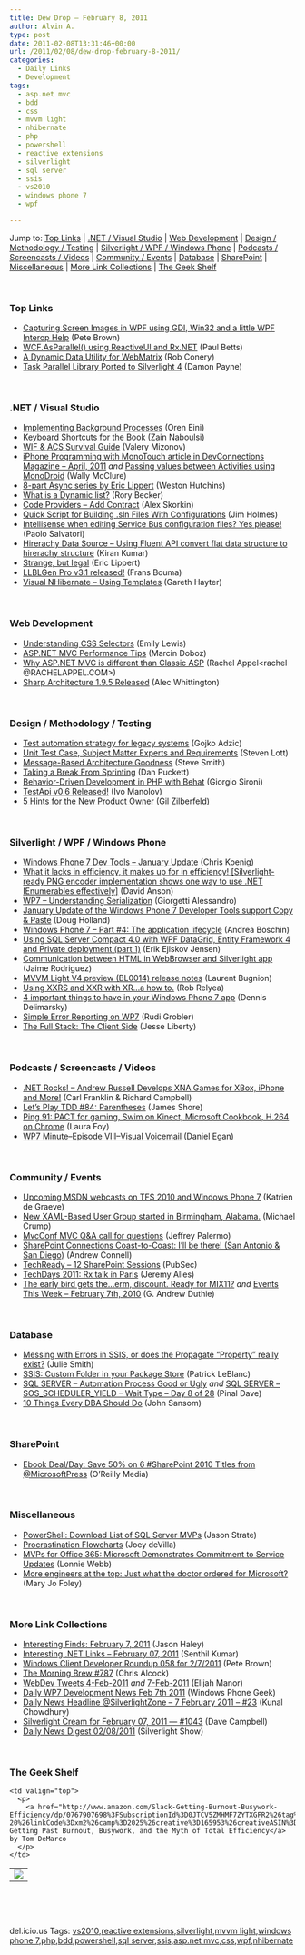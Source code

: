 ```yaml
---
title: Dew Drop – February 8, 2011
author: Alvin A.
type: post
date: 2011-02-08T13:31:46+00:00
url: /2011/02/08/dew-drop-february-8-2011/
categories:
  - Daily Links
  - Development
tags:
  - asp.net mvc
  - bdd
  - css
  - mvvm light
  - nhibernate
  - php
  - powershell
  - reactive extensions
  - silverlight
  - sql server
  - ssis
  - vs2010
  - windows phone 7
  - wpf

---
```

Jump to: [Top Links][1] | [.NET / Visual Studio][2] | [Web Development][3] | [Design / Methodology / Testing][4] | [Silverlight / WPF / Windows Phone][5] | [Podcasts / Screencasts / Videos][6] | [Community / Events][7] | [Database][8] | [SharePoint][9] | [Miscellaneous][10] | [More Link Collections][11] | [The Geek Shelf][12] 

&#160;

### <a name="top"></a>Top Links

  * [Capturing Screen Images in WPF using GDI, Win32 and a little WPF Interop Help][13] (Pete Brown)
  * [WCF.AsParallel() using ReactiveUI and Rx.NET][14] (Paul Betts)
  * [A Dynamic Data Utility for WebMatrix][15] (Rob Conery)
  * [Task Parallel Library Ported to Silverlight 4][16] (Damon Payne)

&#160;

### <a name="dotnet"></a>.NET / Visual Studio

  * [Implementing Background Processes][17] (Oren Eini)
  * [Keyboard Shortcuts for the Book][18] (Zain Naboulsi)
  * [WIF & ACS Survival Guide][19] (Valery Mizonov)
  * [iPhone Programming with MonoTouch article in DevConnections Magazine &#8211; April, 2011][20] _and_ [Passing values between Activities using MonoDroid][21] (Wally McClure)
  * [8-part Async series by Eric Lippert][22] (Weston Hutchins)
  * [What is a Dynamic list?][23] (Rory Becker)
  * [Code Providers – Add Contract][24] (Alex Skorkin)
  * [Quick Script for Building .sln Files With Configurations][25] (Jim Holmes)
  * [Intellisense when editing Service Bus configuration files? Yes please!][26] (Paolo Salvatori)
  * [Hirerachy Data Source &#8211; Using Fluent API convert flat data structure to hirerachy structure][27] (Kiran Kumar)
  * [Strange, but legal][28] (Eric Lippert)
  * [LLBLGen Pro v3.1 released!][29] (Frans Bouma)
  * [Visual NHibernate – Using Templates][30] (Gareth Hayter)

&#160;

### <a name="web"></a>Web Development

  * [Understanding CSS Selectors][31] (Emily Lewis)
  * [ASP.NET MVC Performance Tips][32] (Marcin Doboz)
  * [Why ASP.NET MVC is different than Classic ASP][33] (Rachel Appel<rachel @RACHELAPPEL.COM>)
  * [Sharp Architecture 1.9.5 Released][34] (Alec Whittington)

&#160;

### <a name="design"></a>Design / Methodology / Testing

  * [Test automation strategy for legacy systems][35] (Gojko Adzic)
  * [Unit Test Case, Subject Matter Experts and Requirements][36] (Steven Lott)
  * [Message-Based Architecture Goodness][37] (Steve Smith)
  * [Taking a Break From Sprinting][38] (Dan Puckett)
  * [Behavior-Driven Development in PHP with Behat][39] (Giorgio Sironi)
  * [TestApi v0.6 Released!][40] (Ivo Manolov)
  * [5 Hints for the New Product Owner][41] (Gil Zilberfeld)

&#160;

### <a name="silverlight"></a>Silverlight / WPF / Windows Phone

  * [Windows Phone 7 Dev Tools – January Update][42] (Chris Koenig)
  * [What it lacks in efficiency, it makes up for in efficiency! [Silverlight-ready PNG encoder implementation shows one way to use .NET IEnumerables effectively]][43] (David Anson)
  * [WP7 &#8211; Understanding Serialization][44] (Giorgetti Alessandro)
  * [January Update of the Windows Phone 7 Developer Tools support Copy & Paste][45] (Doug Holland)
  * [Windows Phone 7 &#8211; Part #4: The application lifecycle][46] (Andrea Boschin)
  * [Using SQL Server Compact 4.0 with WPF DataGrid, Entity Framework 4 and Private deployment (part 1)][47] (Erik Ejlskov Jensen)
  * [Communication between HTML in WebBrowser and Silverlight app][48] (Jaime Rodriguez)
  * [MVVM Light V4 preview (BL0014) release notes][49] (Laurent Bugnion)
  * [Using XXRS and XXR with XR…a how to.][50] (Rob Relyea)
  * [4 important things to have in your Windows Phone 7 app][51] (Dennis Delimarsky)
  * [Simple Error Reporting on WP7][52] (Rudi Grobler)
  * [The Full Stack: The Client Side][53] (Jesse Liberty)

&#160;

### <a name="podcasts"></a>Podcasts / Screencasts / Videos

  * <a href="http://www.dotnetrocks.com/default.aspx?ShowNum=635" target="_blank">.NET Rocks! &#8211; Andrew Russell Develops XNA Games for XBox, iPhone and More!</a> (Carl Franklin & Richard Campbell)
  * [Let&#8217;s Play TDD #84: Parentheses][54] (James Shore)
  * [Ping 91: PACT for gaming, Swim on Kinect, Microsoft Cookbook, H.264 on Chrome][55] (Laura Foy)
  * [WP7 Minute–Episode VIII–Visual Voicemail][56] (Daniel Egan)

&#160;

### <a name="events"></a>Community / Events

  * [Upcoming MSDN webcasts on TFS 2010 and Windows Phone 7][57] (Katrien de Graeve)
  * [New XAML-Based User Group started in Birmingham, Alabama.][58] (Michael Crump)
  * [MvcConf MVC Q&A call for questions][59] (Jeffrey Palermo)
  * [SharePoint Connections Coast-to-Coast: I’ll be there! (San Antonio & San Diego)][60] (Andrew Connell)
  * [TechReady &#8211; 12 SharePoint Sessions][61] (PubSec)
  * [TechDays 2011: Rx talk in Paris][62] (Jeremy Alles)
  * [The early bird gets the…erm, discount. Ready for MIX11?][63] _and_ [Events This Week – February 7th, 2010][64] (G. Andrew Duthie)

&#160;

### <a name="db"></a>Database

  * [Messing with Errors in SSIS, or does the Propagate “Property” really exist?][65] (Julie Smith)
  * [SSIS: Custom Folder in your Package Store][66] (Patrick LeBlanc)
  * [SQL SERVER – Automation Process Good or Ugly][67] _and_ [SQL SERVER – SOS\_SCHEDULER\_YIELD – Wait Type – Day 8 of 28][68] (Pinal Dave)
  * [10 Things Every DBA Should Do][69] (John Sansom)

&#160;

### <a name="sp"></a>SharePoint

  * [Ebook Deal/Day: Save 50% on 6 #SharePoint 2010 Titles from @MicrosoftPress][70] (O&#8217;Reilly Media)

&#160;

### <a name="misc"></a>Miscellaneous

  * [PowerShell: Download List of SQL Server MVPs][71] (Jason Strate)
  * [Procrastination Flowcharts][72] (Joey deVilla)
  * [MVPs for Office 365: Microsoft Demonstrates Commitment to Service Updates][73] (Lonnie Webb)
  * [More engineers at the top: Just what the doctor ordered for Microsoft?][74] (Mary Jo Foley)

&#160;

### <a name="links"></a>More Link Collections

  * [Interesting Finds: February 7, 2011][75] (Jason Haley)
  * [Interesting .NET Links – February 07, 2011][76] (Senthil Kumar)
  * [Windows Client Developer Roundup 058 for 2/7/2011][77] (Pete Brown)
  * [The Morning Brew #787][78] (Chris Alcock)
  * <a href="http://webdevtweets.blogspot.com/2011/02/4-feb-2011.html" target="_blank">WebDev Tweets 4-Feb-2011</a> _and_ [7-Feb-2011][79] (Elijah Manor)
  * [Daily WP7 Development News Feb 7th 2011][80] (Windows Phone Geek)
  * [Daily News Headline @SilverlightZone &#8211; 7 February 2011 &#8211; #23][81] (Kunal Chowdhury)
  * [Silverlight Cream for February 07, 2011 &#8212; #1043][82] (Dave Campbell)
  * [Daily News Digest 02/08/2011][83] (Silverlight Show)

&#160;

### <a name="shelf"></a>The Geek Shelf

<table border="0" cellspacing="0" cellpadding="0">
  <tr>
    <td>
      <img data-recalc-dims="1" decoding="async" src="https://i0.wp.com/ecx.images-amazon.com/images/I/51WWcD7KybL._SL160_.jpg?w=660" />
    </td>
    
    <td valign="top">
      <p>
        <a href="http://www.amazon.com/Slack-Getting-Burnout-Busywork-Efficiency/dp/0767907698%3FSubscriptionId%3D0JTCV5ZMHMF7ZYTXGFR2%26tag%3Dbrdicr-20%26linkCode%3Dxm2%26camp%3D2025%26creative%3D165953%26creativeASIN%3D0767907698">Slack: Getting Past Burnout, Busywork, and the Myth of Total Efficiency</a> by Tom DeMarco
      </p>
    </td>
  </tr>
</table>

&#160;

<div style="padding-bottom: 0px; margin: 0px; padding-left: 0px; padding-right: 0px; display: inline; float: none; padding-top: 0px" id="scid:C16BAC14-9A3D-4c50-9394-FBFEF7A93539:dd1431f3-909a-4168-9850-f7232b876919" class="wlWriterEditableSmartContent">
  <!--dotnetkickit-->
</div>

&#160;

<div style="padding-bottom: 0px; margin: 0px; padding-left: 0px; padding-right: 0px; display: inline; float: none; padding-top: 0px" id="scid:0767317B-992E-4b12-91E0-4F059A8CECA8:82c9a863-f3e9-48e6-83d3-034e5c523da9" class="wlWriterEditableSmartContent">
  del.icio.us Tags: <a href="http://del.icio.us/popular/vs2010" rel="tag">vs2010</a>,<a href="http://del.icio.us/popular/reactive+extensions" rel="tag">reactive extensions</a>,<a href="http://del.icio.us/popular/silverlight" rel="tag">silverlight</a>,<a href="http://del.icio.us/popular/mvvm+light" rel="tag">mvvm light</a>,<a href="http://del.icio.us/popular/windows+phone+7" rel="tag">windows phone 7</a>,<a href="http://del.icio.us/popular/php" rel="tag">php</a>,<a href="http://del.icio.us/popular/bdd" rel="tag">bdd</a>,<a href="http://del.icio.us/popular/powershell" rel="tag">powershell</a>,<a href="http://del.icio.us/popular/sql+server" rel="tag">sql server</a>,<a href="http://del.icio.us/popular/ssis" rel="tag">ssis</a>,<a href="http://del.icio.us/popular/asp.net+mvc" rel="tag">asp.net mvc</a>,<a href="http://del.icio.us/popular/css" rel="tag">css</a>,<a href="http://del.icio.us/popular/wpf" rel="tag">wpf</a>,<a href="http://del.icio.us/popular/nhibernate" rel="tag">nhibernate</a>
</div>

 [1]: https://morningdew-bpc6g3a0fgaxdxcu.eastus2-01.azurewebsites.net/#top
 [2]: https://morningdew-bpc6g3a0fgaxdxcu.eastus2-01.azurewebsites.net/#dotnet
 [3]: https://morningdew-bpc6g3a0fgaxdxcu.eastus2-01.azurewebsites.net/#web
 [4]: https://morningdew-bpc6g3a0fgaxdxcu.eastus2-01.azurewebsites.net/#design
 [5]: https://morningdew-bpc6g3a0fgaxdxcu.eastus2-01.azurewebsites.net/#silverlight
 [6]: https://morningdew-bpc6g3a0fgaxdxcu.eastus2-01.azurewebsites.net/#podcasts
 [7]: https://morningdew-bpc6g3a0fgaxdxcu.eastus2-01.azurewebsites.net/#events
 [8]: https://morningdew-bpc6g3a0fgaxdxcu.eastus2-01.azurewebsites.net/#db
 [9]: https://morningdew-bpc6g3a0fgaxdxcu.eastus2-01.azurewebsites.net/#sp
 [10]: https://morningdew-bpc6g3a0fgaxdxcu.eastus2-01.azurewebsites.net/#misc
 [11]: https://morningdew-bpc6g3a0fgaxdxcu.eastus2-01.azurewebsites.net/#links
 [12]: https://morningdew-bpc6g3a0fgaxdxcu.eastus2-01.azurewebsites.net/#shelf
 [13]: http://feedproxy.google.com/~r/PeteBrown/~3/Mgwi3fEUBjE/capturing-screen-images-in-wpf-using-gdi-win32-and-a-little-wpf-interop-help
 [14]: http://blog.paulbetts.org/index.php/2011/02/08/wcf-asparallel-using-reactiveui-and-rx-net/
 [15]: http://feedproxy.google.com/~r/wekeroad/EeKc/~3/7c6MraVJ5o0/the-super-dynamic-massive-freakshow
 [16]: http://www.damonpayne.com/post.aspx?id=3e2c9c8a-4c8f-4810-89fb-b0b3537d9523
 [17]: http://feedproxy.google.com/~r/AyendeRahien/~3/nTTY90lU8VI/implementing-background-processes.aspx
 [18]: http://feedproxy.google.com/~r/zainnab/~3/HvasWCmZna8/keyboard-shortcuts-for-the-book.aspx
 [19]: http://appfabriccat.com/2011/02/wif-acs-survival-guide/
 [20]: http://morewally.com/cs/blogs/wallym/archive/2011/02/07/iphone-programming-with-monotouch-article-in-devconnections-magazine-april-2011.aspx
 [21]: http://morewally.com/cs/blogs/wallym/archive/2011/02/08/passing-values-between-activities-using-monodroid.aspx
 [22]: http://blogs.msdn.com/b/visualstudio/archive/2011/02/07/8-part-async-series-by-eric-lippert.aspx
 [23]: http://community.devexpress.com/blogs/rorybecker/archive/2011/02/07/what-is-a-dynamic-list.aspx
 [24]: http://www.skorkin.com/2011/02/code-providers-add-contract/
 [25]: http://frazzleddad.blogspot.com/2011/02/quick-script-for-building-sln-files.html
 [26]: http://appfabriccat.com/2011/02/intellisense-when-editing-service-bus-configuration-files-yes-please/
 [27]: http://kirangudipudi.blogspot.com/2011/02/hirerachy-data-source-using-fluent-api.html
 [28]: http://blogs.msdn.com/b/ericlippert/archive/2011/02/07/strange-but-legal.aspx
 [29]: http://feedproxy.google.com/~r/FransBouma/~3/B1AVXc0naHM/llblgen-pro-v3-1-released.aspx
 [30]: http://feedproxy.google.com/~r/NHibernateBlog/~3/obyMI0viPYI/visual-nhibernate-using-templates.aspx
 [31]: http://services.social.microsoft.com/feeds/FeedItem?feedId=36e7d554-fe7f-4770-acb3-ff91a721be92&itemId=5592e4a5-caf9-41e0-b1c0-dd4d508cd550&title=Understanding+CSS+Selectors&uri=http%3a%2f%2fmsdn.microsoft.com%2fscriptjunkie%2fgg619394.aspx&k=VfL5yPggEQVVXdqXwOA2C1NEQaz%2b%2bJWD8KLHaq9oCXU%3d
 [32]: http://blogs.msdn.com/b/marcinon/archive/2011/02/07/mvc-performance-tips.aspx
 [33]: http://feedproxy.google.com/~r/RachelAppel/~3/1S8hmLkHG7s/
 [34]: http://feedproxy.google.com/~r/AlecWhittington/~3/5UAjWCswTDg/sharp-architecture-1-9-5-released.aspx
 [35]: http://gojko.net/2011/02/08/test-automation-strategy-for-legacy-systems/
 [36]: http://slott-softwarearchitect.blogspot.com/2011/02/unit-test-case-subject-matter-experts.html
 [37]: http://stevesmithblog.com/blog/message-based-architecture-goodness/
 [38]: http://www.infoq.com/news/2011/02/break-from-sprinting
 [39]: http://feeds.dzone.com/~r/zones/css/~3/3mAA7AfPBBg/behavior-driven-development-0
 [40]: http://blogs.msdn.com/b/ivo_manolov/archive/2011/02/07/10125931.aspx
 [41]: http://feedproxy.google.com/~r/gilzilberfeld/~3/pSlYpueeqxI/5-hints-for-new-product-owner.html
 [42]: http://feedproxy.google.com/~r/ChrisKoenig/~3/0keRt-GIJQM/
 [43]: http://blogs.msdn.com/b/delay/archive/2011/02/07/what-it-lacks-in-efficiency-it-makes-up-for-in-efficiency-silverlight-ready-png-encoder-implementation-shows-one-way-to-use-net-ienumerables-effectively.aspx
 [44]: http://feedproxy.google.com/~r/PrimordialCode/~3/TSXyKVqn16w/wp7-understanding-serialization
 [45]: http://blogs.msdn.com/b/dohollan/archive/2011/02/07/january-update-of-the-windows-phone-7-developer-tool-supports-copy-amp-paste.aspx
 [46]: http://feedproxy.google.com/~r/silverlightshow/~3/N2Gjd2btb7I/Windows-Phone-7-Part-4-The-application-lifecycle.aspx
 [47]: http://feedproxy.google.com/~r/ErikejBlogsAboutSqlCompactnetAndRelatedStuff/~3/8HftFd-FKuU/using-sql-server-compact-40-with-wpf.html
 [48]: http://blogs.msdn.com/b/jaimer/archive/2011/02/07/communication-between-html-in-webbrowser-and-silverlight-app.aspx
 [49]: http://feedproxy.google.com/~r/galasoft/~3/2uORR42gSGg/mvvm-light-v4-preview-bl0014-release-notes.aspx
 [50]: http://blogs.windowsclient.net/rob_relyea/archive/2011/02/07/using-xxrs-and-xxr-with-xr-a-how-to.aspx
 [51]: http://feeds.dzone.com/~r/zones/dotnet/~3/vbYrcVGXjNo/things-wp7-developers-should
 [52]: http://feedproxy.google.com/~r/RudiGroblerInTheCloud/~3/4BmGq4jqEMA/simple-error-reporting-on-wp7
 [53]: http://feedproxy.google.com/~r/JesseLiberty-SilverlightGeek/~3/3lMPPB09R9A/
 [54]: http://jamesshore.com/Blog/Lets-Play/Episode-84.html
 [55]: http://channel9.msdn.com/Shows/PingShow/Ping-91-PACT-for-gaming-Swim-on-Kinect-Microsoft-Cookbook-H264-on-Chrome
 [56]: http://thesociablegeek.com/2011/02/07/wp7-minuteepisode-viiivisual-voicemail/
 [57]: http://blogs.msdn.com/b/katriend/archive/2011/02/08/upcoming-msdn-webcasts-on-tfs-2010-and-windows-phone-7.aspx
 [58]: http://michaelcrump.net/archive/2011/02/07/new-xaml-based-user-group-started-in-birmingham-alabama.aspx
 [59]: http://feedproxy.google.com/~r/jeffreypalermo/~3/PG5dMNt70Yw/
 [60]: http://feedproxy.google.com/~r/AndrewConnell/~3/QKftyuJoMZk/sharepoint-connections-coast-to-coast-irsquoll-be-there-san-antonio-amp-san.aspx
 [61]: http://blogs.msdn.com/b/publicsector/archive/2011/02/07/techready-12-sharepoint-sessions.aspx
 [62]: http://www.japf.fr/2011/02/techdays-2011-rx-talk-in-paris/
 [63]: http://blogs.msdn.com/b/gduthie/archive/2011/02/07/the-early-bird-gets-the-erm-discount-ready-for-mix11.aspx
 [64]: http://blogs.msdn.com/b/gduthie/archive/2011/02/07/events-this-week-february-7th-2010.aspx
 [65]: http://feedproxy.google.com/~r/sqlserverpedia/~3/Hdwzw-piw5U/
 [66]: http://www.sqlservercentral.com/blogs/sqldownsouth/archive/2011/02/07/ssis_3A00_--custom-folder-in-your-package-store.aspx
 [67]: http://blog.sqlauthority.com/2011/02/08/sql-server-automation-process-good-or-ugly/
 [68]: http://blog.sqlauthority.com/2011/02/08/sql-server-sos_scheduler_yield-wait-type-day-8-of-28/
 [69]: http://feedproxy.google.com/~r/sqlserverpedia/~3/u_QcGcz4Dd4/
 [70]: http://feeds.oreilly.com/~r/oreilly/news/~3/V1cwJKARSOw/ddsdx.html
 [71]: http://feedproxy.google.com/~r/sqlserverpedia/~3/Mp29gigd-H4/
 [72]: http://www.globalnerdy.com/2011/02/07/procrastination-flowcharts/
 [73]: http://blogs.msdn.com/b/mvpawardprogram/archive/2011/02/07/mvps-for-office-365-microsoft-demonstrates-commitment-to-service-updates.aspx
 [74]: http://www.zdnet.com/blog/microsoft/more-engineers-at-the-top-just-what-the-doctor-ordered-for-microsoft/8621
 [75]: http://jasonhaley.com/blog/post.aspx?id=acd3bc6c-6675-4efe-8c82-e0ad1461efae
 [76]: http://techblog.ginktage.com/2011/02/interesting-net-links-february-07-2011/
 [77]: http://feedproxy.google.com/~r/PeteBrown/~3/X1fbqsaLuZw/windows-client-developer-roundup-058-for-2-7-2011
 [78]: http://feedproxy.google.com/~r/ReflectivePerspective/~3/5FDCCDyXKsc/
 [79]: http://webdevtweets.blogspot.com/2011/02/7-feb-2011.html
 [80]: http://www.windowsphonegeek.com/news/daily-wp7-development-news-feb-7th-2011
 [81]: http://feedproxy.google.com/~r/kunal2383/~3/DTqvv8E3Msk/daily-news-headline-silverlightzone-7.html
 [82]: http://geekswithblogs.net/WynApseTechnicalMusings/archive/2011/02/07/143856.aspx
 [83]: http://feedproxy.google.com/~r/silverlightshow/~3/fKMgItFW6tk/Daily-News-Digest-02-08-2011.aspx